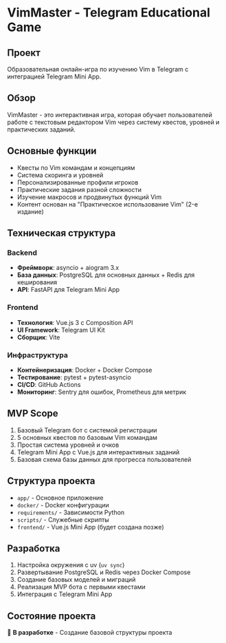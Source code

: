 # VimMaster - Telegram Educational Game

## Проект
Образовательная онлайн-игра по изучению Vim в Telegram с интеграцией Telegram Mini App.

## Обзор
VimMaster - это интерактивная игра, которая обучает пользователей работе с текстовым редактором Vim через систему квестов, уровней и практических заданий.

## Основные функции
- Квесты по Vim командам и концепциям
- Система скоринга и уровней
- Персонализированные профили игроков
- Практические задания разной сложности
- Изучение макросов и продвинутых функций Vim
- Контент основан на "Практическое использование Vim" (2-е издание)

## Техническая структура

### Backend
- **Фреймворк**: asyncio + aiogram 3.x
- **База данных**: PostgreSQL для основных данных + Redis для кеширования
- **API**: FastAPI для Telegram Mini App

### Frontend
- **Технология**: Vue.js 3 с Composition API
- **UI Framework**: Telegram UI Kit
- **Сборщик**: Vite

### Инфраструктура
- **Контейнеризация**: Docker + Docker Compose
- **Тестирование**: pytest + pytest-asyncio
- **CI/CD**: GitHub Actions
- **Мониторинг**: Sentry для ошибок, Prometheus для метрик

## MVP Scope
1. Базовый Telegram бот с системой регистрации
2. 5 основных квестов по базовым Vim командам
3. Простая система уровней и очков
4. Telegram Mini App с Vue.js для интерактивных заданий
5. Базовая схема базы данных для прогресса пользователей

## Структура проекта
- `app/` - Основное приложение
- `docker/` - Docker конфигурации
- `requirements/` - Зависимости Python
- `scripts/` - Служебные скрипты
- `frontend/` - Vue.js Mini App (будет создана позже)

## Разработка
1. Настройка окружения с uv (`uv sync`)
2. Развертывание PostgreSQL и Redis через Docker Compose
3. Создание базовых моделей и миграций
4. Реализация MVP бота с первыми квестами
5. Интеграция с Telegram Mini App

## Состояние проекта
🚧 **В разработке** - Создание базовой структуры проекта